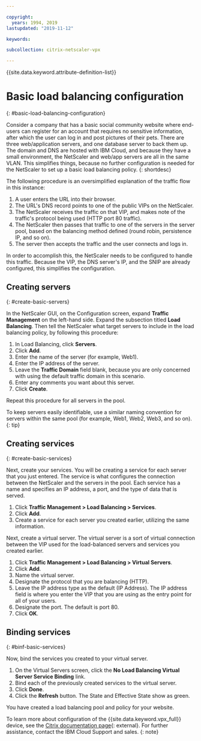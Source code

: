 ```yaml
---

copyright:
  years: 1994, 2019
lastupdated: "2019-11-12"

keywords:

subcollection: citrix-netscaler-vpx

---
```


{{site.data.keyword.attribute-definition-list}}

# Basic load balancing configuration
{: #basic-load-balancing-configuration}

Consider a company that has a basic social community website where end-users can register for an account that requires no sensitive information, after which the user can log in and post pictures of their pets. There are three web/application servers, and one database server to back them up. The domain and DNS are hosted with IBM Cloud, and because they have a small environment, the NetScaler and web/app servers are all in the same VLAN. This simplifies things, because no further configuration is needed for the NetScaler to set up a basic load balancing policy.
{: shortdesc}

The following procedure is an oversimplified explanation of the traffic flow in this instance:

1. A user enters the URL into their browser.
2. The URL's DNS record points to one of the public VIPs on the NetScaler.
3. The NetScaler receives the traffic on that VIP, and makes note of the traffic's protocol being used (HTTP port 80 traffic).
4. The NetScaler then passes that traffic to one of the servers in the server pool, based on the balancing method defined (round robin, persistence IP, and so on).
5. The server then accepts the traffic and the user connects and logs in.

In order to accomplish this, the NetScaler needs to be configured to handle this traffic. Because the VIP, the DNS server's IP, and the SNIP are already configured, this simplifies the configuration.

## Creating servers
{: #create-basic-servers}

In the NetScaler GUI, on the Configuration screen, expand **Traffic Management** on the left-hand side. Expand the subsection titled **Load Balancing**. Then tell the NetScaler what target servers to include in the load balancing policy, by following this procedure:

1. In Load Balancing, click **Servers**.
2. Click **Add**.
3. Enter the name of the server (for example, Web1).
4. Enter the IP address of the server.
5. Leave the **Traffic Domain** field blank, because you are only concerned with using the default traffic domain in this scenario.
6. Enter any comments you want about this server.
7. Click **Create**.

Repeat this procedure for all servers in the pool.  

To keep servers easily identifiable, use a similar naming convention for servers within the same pool (for example, Web1, Web2, Web3, and so on).
{: tip}


## Creating services
{: #create-basic-services}

Next, create your services. You will be creating a service for each server that you just entered. The service is what configures the connection between the NetScaler and the servers in the pool. Each service has a name and specifies an IP address, a port, and the type of data that is served.

1. Click **Traffic Management > Load Balancing > Services**.
2. Click **Add**.
3. Create a service for each server you created earlier, utilizing the same information.

Next, create a virtual server. The virtual server is a sort of virtual connection between the VIP used for the load-balanced servers and services you created earlier.

1. Click **Traffic Management > Load Balancing > Virtual Servers**.
2. Click **Add**.
3. Name the virtual server.
4. Designate the protocol that you are balancing (HTTP).
5. Leave the IP address type as the default (IP Address). The IP address field is where you enter the VIP that you are using as the entry point for all of your users.
6. Designate the port. The default is port 80.
7. Click **OK**.

## Binding services
{: #binf-basic-services}

Now, bind the services you created to your virtual server.

1. On the Virtual Servers screen, click the **No Load Balancing Virtual Server Service Binding** link.
2. Bind each of the previously created services to the virtual server.
3. Click **Done**.
4. Click the **Refresh** button. The State and Effective State show as green.

You have created a load balancing pool and policy for your website.

To learn more about configuration of the {{site.data.keyword.vpx_full}} device, see the [Citrix documentation page](https://docs.citrix.com/en-us/netscaler.html){: external}. For further assistance, contact the IBM Cloud Support and sales.
{: note}
